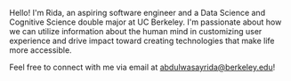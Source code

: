 Hello! I'm Rida, an aspiring software engineer and a Data Science and Cognitive Science double major at UC Berkeley.
I'm passionate about how we can utilize information about the human mind in customizing user experience and drive impact 
toward creating technologies that make life more accessible.
 
Feel free to connect with me via email at abdulwasayrida@berkeley.edu!

